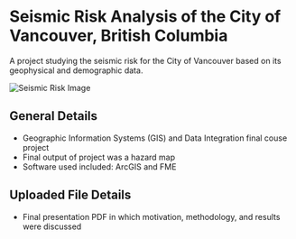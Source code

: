 # Seismic Risk Analysis of the City of Vancouver, British Columbia

A project studying the seismic risk for the City of Vancouver based on its geophysical and demographic data. 

![Seismic Risk Image](https://github.com/agataszeremeta/resumeSharedProjects/tree/main/Undergraduate/SeismicRiskAnalysisoftheCityofVancouverBritishColumbia/images)

## General Details
- Geographic Information Systems (GIS) and Data Integration final couse project
- Final output of project was a hazard map
- Software used included: ArcGIS and FME

## Uploaded File Details
- Final presentation PDF in which motivation, methodology, and results were discussed
